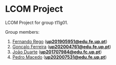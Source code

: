 # LCOM Project

LCOM Project for group t11g01.

Group members:
1. [Fernando Rego](https://github.com/fernandorego) (**up201905951@edu.fe.up.pt**)  
2. [Gonçalo Ferreira](https://github.com/gonzallito) (**up202004761@edu.fe.up.pt**)  
3. [João Duarte](https://github.com/joaotudojunto) (**up201707984@edu.fc.up.pt**)  
4. [Pedro Macedo](https://github.com/pedronunomacedo) (**up202007531@edu.fe.up.pt**)  